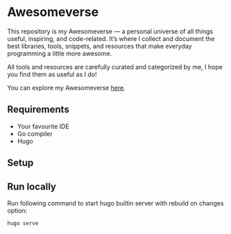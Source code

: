 # Awesomeverse
This repository is my Awesomeverse — a personal universe of all things useful, inspiring, and code-related. 
It’s where I collect and document the best libraries, tools, snippets, 
and resources that make everyday programming a little more awesome.

All tools and resources are carefully curated and categorized by me, I hope you find them as useful as I do!

You can explore my Awesomeverse [here](https://awesomeverse.dev/docs/).

## Requirements

* Your favourite IDE
* Go compiler
* Hugo

## Setup
## Run locally

Run following command to start hugo builtin server with rebuild on changes option:

```shell
hugo serve
```
